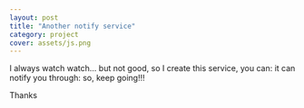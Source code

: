 ```yaml
---
layout: post 
title: "Another notify service"
category: project
cover: assets/js.png
---
```


I always watch watch...
but not good,
so I create this service,
you can:
it can notify you through:
so, keep going!!!

Thanks
